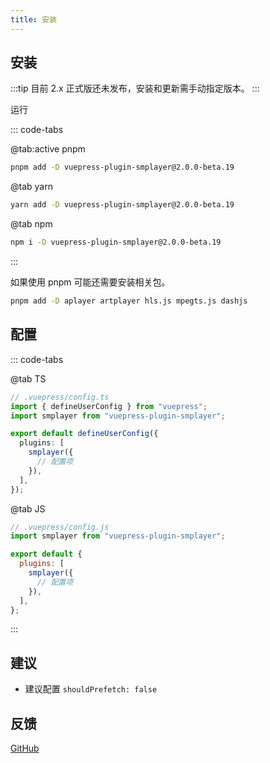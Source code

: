 ```yaml
---
title: 安装
---
```


## 安装

:::tip
目前 2.x 正式版还未发布，安装和更新需手动指定版本。
:::

运行

::: code-tabs

@tab:active pnpm

```bash
pnpm add -D vuepress-plugin-smplayer@2.0.0-beta.19
```

@tab yarn

```bash
yarn add -D vuepress-plugin-smplayer@2.0.0-beta.19
```

@tab npm

```bash
npm i -D vuepress-plugin-smplayer@2.0.0-beta.19
```

:::

如果使用 pnpm 可能还需要安装相关包。

```bash
pnpm add -D aplayer artplayer hls.js mpegts.js dashjs
```

## 配置

::: code-tabs

@tab TS

```ts {3,7-9}
// .vuepress/config.ts
import { defineUserConfig } from "vuepress";
import smplayer from "vuepress-plugin-smplayer";

export default defineUserConfig({
  plugins: [
    smplayer({
      // 配置项
    }),
  ],
});
```

@tab JS

```js {2,6-8}
// .vuepress/config.js
import smplayer from "vuepress-plugin-smplayer";

export default {
  plugins: [
    smplayer({
      // 配置项
    }),
  ],
};
```

:::

## 建议

- 建议配置 `shouldPrefetch: false`

## 反馈

[GitHub](https://github.com/u2sb/vuepress-plugin-smplayer/issues)
